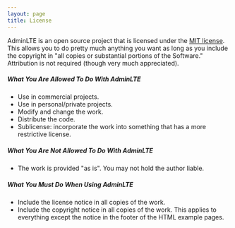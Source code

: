 ```yaml
---
layout: page
title: License
---
```


AdminLTE is an open source project that is licensed under the [MIT license](http://opensource.org/licenses/MIT). This
allows you to do pretty much anything you want as long as you include the copyright in "all copies or substantial
portions of the Software." Attribution is not required (though very much appreciated).

<h5 class="text-bold text-dark mt-3">What You Are <span class="text-success">Allowed</span> To Do With AdminLTE</h5>

- Use in commercial projects.
- Use in personal/private projects.
- Modify and change the work.
- Distribute the code.
- Sublicense: incorporate the work into something that has a more restrictive license.

<h5 class="text-bold text-dark mt-3">What You Are <span class="text-danger">Not Allowed</span> To Do With AdminLTE</h5>

- The work is provided "as is". You may not hold the author liable.

<h5 class="text-bold text-dark mt-3">What You <span class="text-warning">Must</span> Do When Using AdminLTE</h5>

- Include the license notice in all copies of the work.
- Include the copyright notice in all copies of the work. This applies to everything except the notice in the footer of
  the HTML example pages.
